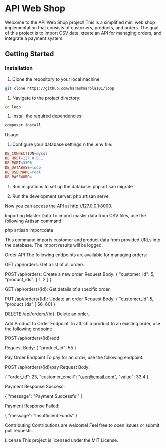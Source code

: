 # API Web Shop

Welcome to the API Web Shop project! This is a simplified mini web shop implementation that consists of customers, products, and orders. The goal of this project is to import CSV data, create an API for managing orders, and integrate a payment system.

## Getting Started

### Installation

1. Clone the repository to your local machine:

```bash
git clone https://github.com/hareshnarola101/loop
```

1. Navigate to the project directory:

```bash
cd loop
```

1. Install the required dependencies:
``````bash
composer install
``````

Usage
1. Configure your database settings in the .env file:

```makefile
DB_CONNECTION=mysql
DB_HOST=127.0.0.1
DB_PORT=3306
DB_DATABASE=loop
DB_USERNAME=root
DB_PASSWORD=
```

1. Run migrations to set up the database:
php artisan migrate

1. Run the development server:
php artisan serve


Now you can access the API at http://127.0.0.1:8000.


Importing Master Data
To import master data from CSV files, use the following Artisan command:


php artisan import:data

This command imports customer and product data from provided URLs into the database. The import results will be logged.


Order API
The following endpoints are available for managing orders:

GET /api/orders: Get a list of all orders.

POST /api/orders: Create a new order.
Request Body:
{
    "customer_id": 5,
    "product_ids": [ 1, 2 ]
}

GET /api/orders/{id}: Get details of a specific order.

PUT /api/orders/{id}: Update an order.
Request Body:
{
    "customer_id":5,
    "product_ids":[ 56, 60]
}

DELETE /api/orders/{id}: Delete an order.

Add Product to Order Endpoint
To attach a product to an existing order, use the following endpoint:

POST /api/orders/{id}/add

Request Body:
{
    "product_id": 55
}


Pay Order Endpoint
To pay for an order, use the following endpoint:

POST /api/orders/{id}/pay
Request Body:

{
    "order_id": 23,
    "customer_email": "user@email.com",
    "value": 33.4
}


Payment Response Success:

{
    "message": "Payment Successful"
}

Payment Response Failed:

{
    "message": "Insufficient Funds"
}

Contributing
Contributions are welcome! Feel free to open issues or submit pull requests.

License
This project is licensed under the MIT License.